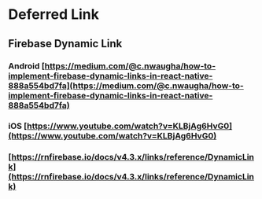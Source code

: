 # Deferred Link‌

## Firebase Dynamic Link

### Android [https://medium.com/@c.nwaugha/how-to-implement-firebase-dynamic-links-in-react-native-888a554bd7fa](https://medium.com/@c.nwaugha/how-to-implement-firebase-dynamic-links-in-react-native-888a554bd7fa)

### iOS [https://www.youtube.com/watch?v=KLBjAg6HvG0](https://www.youtube.com/watch?v=KLBjAg6HvG0)

### [https://rnfirebase.io/docs/v4.3.x/links/reference/DynamicLink](https://rnfirebase.io/docs/v4.3.x/links/reference/DynamicLink)

### 


